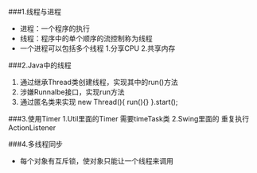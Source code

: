 ###1.线程与进程
* 进程：一个程序的执行
* 线程：程序中的单个顺序的流控制称为线程
* 一个进程可以包括多个线程
	1.分享CPU
	2.共享内存

###2.Java中的线程
1. 通过继承Thread类创建线程，实现其中的run()方法
2. 涉嫌Runnalbe接口，实现run方法
3. 通过匿名类来实现 new Thread(){ run(){}  }.start();

###3.使用Timer
1.Util里面的Timer 需要timeTask类
2.Swing里面的 重复执行ActionListener

###4.多线程同步
* 每个对象有互斥锁，使对象只能让一个线程来调用


 
